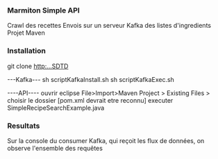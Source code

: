 ### Marmiton Simple API
Crawl des recettes
Envois sur un serveur Kafka des listes d'ingredients
Projet Maven

### Installation
git clone <http:...SDTD>

---Kafka---
sh scriptKafkaInstall.sh
sh scriptKafkaExec.sh

----API----
ouvrir eclipse
File>Import>Maven Project > Existing Files > choisir le dossier [pom.xml devrait etre reconnu]
executer SimpleRecipeSearchExample.java

### Resultats
Sur la console du consumer Kafka, qui reçoit les flux de données, on observe l'ensemble des requêtes


